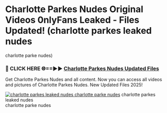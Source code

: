 # Charlotte Parkes Nudes Original Videos 0nlyFans Leaked - Files Updated! (charlotte parkes leaked nudes<br>
charlotte parke nudes)

<h3>🔴 CLICK HERE 🌐==►► <a href="https://tinyurl.com/2p9ay9w9" rel="nofollow">Charlotte Parkes Nudes Updated Files</a></h3>

Get Charlotte Parkes Nudes and all content. Now you can access all videos and pictures of Charlotte Parkes Nudes. New Updated Files 2025!

[![charlotte parkes leaked nudes<br>
charlotte parke nudes](https://i.imgur.com/KQgVmj3.gif)](https://tinyurl.com/2p9ay9w9)
charlotte parkes leaked nudes<br>
charlotte parke nudes